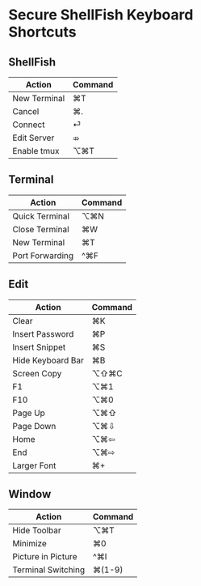 # Secure ShellFish Keyboard Shortcuts
## ShellFish
| Action       | Command |
|--------------|---------|
| New Terminal | ⌘T      |
| Cancel       | ⌘.      |
| Connect      | ⏎       |
| Edit Server  | ⤃       |
| Enable tmux  | ⌥⌘T     |

## Terminal
| Action          | Command |
|-----------------|---------|
| Quick Terminal  | ⌥⌘N     |
| Close Terminal  | ⌘W      |
| New Terminal    | ⌘T      |
| Port Forwarding | ^⌘F     |

## Edit
| Action            | Command |
|-------------------|---------|
| Clear             | ⌘K      |
| Insert Password   | ⌘P      |
| Insert Snippet    | ⌘S      |
| Hide Keyboard Bar | ⌘B      |
| Screen Copy       | ⌥⇧⌘C    |
| F1                | ⌥⌘1     |
| F10               | ⌥⌘0     |
| Page Up           | ⌥⌘⇧     |
| Page Down         | ⌥⌘⇩     |
| Home              | ⌥⌘⇦     |
| End               | ⌥⌘⇨     |
| Larger Font       | ⌘+      |

## Window
| Action             | Command |
|--------------------|---------|
| Hide Toolbar       | ⌥⌘T     |
| Minimize           | ⌘0      |
| Picture in Picture | ^⌘I     |
| Terminal Switching | ⌘(1-9)  |